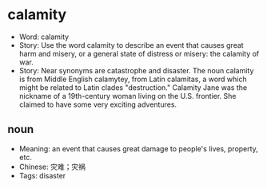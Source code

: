 # calamity

- Word: calamity
- Story: Use the word calamity to describe an event that causes great harm and misery, or a general state of distress or misery: the calamity of war.
- Story: Near synonyms are catastrophe and disaster. The noun calamity is from Middle English calamytey, from Latin calamitas, a word which might be related to Latin clades "destruction." Calamity Jane was the nickname of a 19th-century woman living on the U.S. frontier. She claimed to have some very exciting adventures.

## noun

- Meaning: an event that causes great damage to people's lives, property, etc.
- Chinese: 灾难；灾祸
- Tags: disaster

